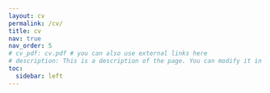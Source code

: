 ```yaml
---
layout: cv
permalink: /cv/
title: cv
nav: true
nav_order: 5
# cv_pdf: cv.pdf # you can also use external links here
# description: This is a description of the page. You can modify it in '_pages/cv.md'. You can also change or remove the top pdf download button.
toc:
  sidebar: left
---
```

